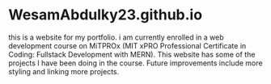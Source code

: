 # WesamAbdulky23.github.io
this is a website for my portfolio.
i am currently enrolled in a web development course on MiTPROx (MIT xPRO Professional Certificate in Coding: Fullstack Development with MERN).
This website has some of the projects I have been doing in the course. Future improvements include more styling and linking more projects.


